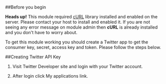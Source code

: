 ##Before you begin

<div class="alert alert-warning">
<strong>Heads up!</strong>
This module required <a href="http://www.php.net/manual/en/intro.curl.php">cURL</a> library installed and enabled on the server. Please contact your host to install and enabled it. If you are not seeing any error message on module admin then <strong>cURL</strong> is already installed and you don't have to worry about.
</div>

To get this module working you should create a Twitter app to get the consumer key, secret, access key and token. Please follow the steps below.

##Creating Twitter API Key

1. Visit Twitter Developer site and login with your Twitter account.

2. After login click My applications link.